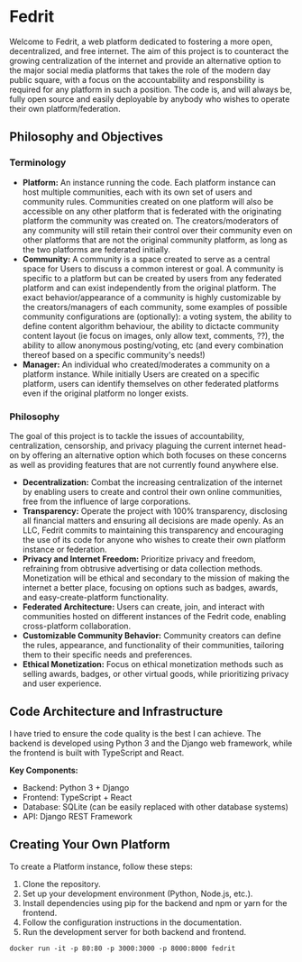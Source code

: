 # Fedrit

Welcome to Fedrit, a web platform dedicated to fostering a more open, decentralized, and free internet. The aim of this project is to counteract the growing centralization of the internet and provide an alternative option to the major social media platforms that takes the role of the modern day public square, with a focus on the accountability and responsbility is required for any platform in such a position. The code is, and will always be, fully open source and easily deployable by anybody who wishes to operate their own platform/federation.

## Philosophy and Objectives

### Terminology

- **Platform:** An instance running the code. Each platform instance can host multiple communities, each with its own set of users and community rules. Communities created on one platform will also be accessible on any other platform that is federated with the originating platform the community was created on. The creators/moderators of any community will still retain their control over their community even on other platforms that are not the original community platform, as long as the two platforms are federated initially.
- **Community:** A community is a space created to serve as a central space for Users to discuss a common interest or goal. A community is specific to a platform but can be created by users from any federated platform and can exist independently from the original platform. The exact behavior/appearance of a community is highly customizable by the creators/managers of each community, some examples of possible community configurations are (optionally): a voting system, the ability to define content algorithm behaviour, the ability to dictacte community content layout (ie focus on images, only allow text, comments, ??), the ability to allow anonymous posting/voting, etc (and every combination thereof based on a specific community's needs!)
- **Manager:** An individual who created/moderates a community on a platform instance. While initially Users are created on a specific platform, users can identify themselves on other federated platforms even if the original platform no longer exists.


### Philosophy

The goal of this project is to tackle the issues of accountability, centralization, censorship, and privacy plaguing the current internet head-on by offering an alternative option which both focuses on these concerns as well as providing features that are not currently found anywhere else.

- **Decentralization:** Combat the increasing centralization of the internet by enabling users to create and control their own online communities, free from the influence of large corporations.
- **Transparency:** Operate the project with 100% transparency, disclosing all financial matters and ensuring all decisions are made openly. As an LLC, Fedrit commits to maintaining this transparency and encouraging the use of its code for anyone who wishes to create their own platform instance or federation.
- **Privacy and Internet Freedom:** Prioritize privacy and freedom, refraining from obtrusive advertising or data collection methods. Monetization will be ethical and secondary to the mission of making the internet a better place, focusing on options such as badges, awards, and easy-create-platform functionality.
- **Federated Architecture:** Users can create, join, and interact with communities hosted on different instances of the Fedrit code, enabling cross-platform collaboration.
- **Customizable Community Behavior:** Community creators can define the rules, appearance, and functionality of their communities, tailoring them to their specific needs and preferences.
- **Ethical Monetization:** Focus on ethical monetization methods such as selling awards, badges, or other virtual goods, while prioritizing privacy and user experience.

## Code Architecture and Infrastructure

I have tried to ensure the code quality is the best I can achieve. The backend is developed using Python 3 and the Django web framework, while the frontend is built with TypeScript and React.

**Key Components:**

- Backend: Python 3 + Django
- Frontend: TypeScript + React
- Database: SQLite (can be easily replaced with other database systems)
- API: Django REST Framework

## Creating Your Own Platform

To create a Platform instance, follow these steps:

1. Clone the repository.
2. Set up your development environment (Python, Node.js, etc.).
3. Install dependencies using pip for the backend and npm or yarn for the frontend.
4. Follow the configuration instructions in the documentation.
5. Run the development server for both backend and frontend.

```
docker run -it -p 80:80 -p 3000:3000 -p 8000:8000 fedrit
```